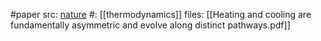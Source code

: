 #paper 
src: [nature](https://www.nature.com/articles/s41567-023-02269-z) 
#: [[thermodynamics]] 
files: [[Heating and cooling are fundamentally asymmetric and evolve along distinct pathways.pdf]] 

